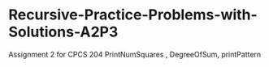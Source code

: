 # Recursive-Practice-Problems-with-Solutions-A2P3
Assignment 2 for CPCS 204 PrintNumSquares , DegreeOfSum, printPattern
